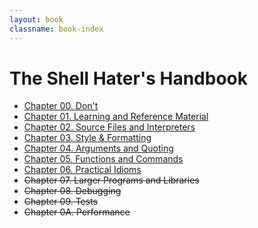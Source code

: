 ```yaml
---
layout: book
classname: book-index
---
```


# The Shell Hater's Handbook

 - [Chapter 00. Don't](dont)
 - [Chapter 01. Learning and Reference Material](reference)
 - [Chapter 02. Source Files and Interpreters](source-files)
 - [Chapter 03. Style &amp; Formatting](style)
 - [Chapter 04. Arguments and Quoting](quoting)
 - [Chapter 05. Functions and Commands](functions-and-commands)
 - [Chapter 06. Practical Idioms](idioms)
 - <del>Chapter 07. Larger Programs and Libraries</del>
 - <del>Chapter 08. Debugging</del>
 - <del>Chapter 09. Tests</del>
 - <del>Chapter 0A. Performance</del>
